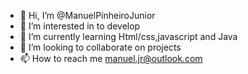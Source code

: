 - 👋 Hi, I’m @ManuelPinheiroJunior
- 👀 I’m interested in to develop 
- 🌱 I’m currently learning Html/css,javascript and Java
- 💞️ I’m looking to collaborate on projects 
- 📫 How to reach me manuel.jr@outlook.com

<!---
ManuelPinheiroJunior/ManuelPinheiroJunior is a ✨ special ✨ repository because its `README.md` (this file) appears on your GitHub profile.
You can click the Preview link to take a look at your changes.
--->
